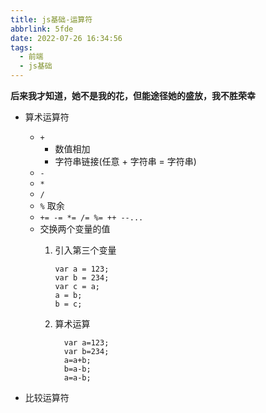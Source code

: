 ```yaml
---
title: js基础-运算符
abbrlink: 5fde
date: 2022-07-26 16:34:56
tags:
  - 前端
  - js基础
---
```

**后来我才知道，她不是我的花，但能途径她的盛放，我不胜荣幸**
<!--more-->
- 算术运算符
  - `+`
    - 数值相加
    - 字符串链接(任意 + 字符串 = 字符串)
  - `-`
  - `*`
  - `/`
  - `%` 取余
  - `+= -= *= /= %= ++ --...`
  - 交换两个变量的值
      1. 引入第三个变量  

         ```
         var a = 123;
         var b = 234;
         var c = a;
         a = b;
         b = c;
         ```

         

      2. 算术运算

         ```
           var a=123;
           var b=234;
           a=a+b;
           b=a-b;
           a=a-b;
         ```

         

- 比较运算符

